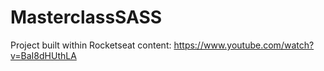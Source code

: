 # MasterclassSASS
Project built within Rocketseat content: https://www.youtube.com/watch?v=BaI8dHUthLA
